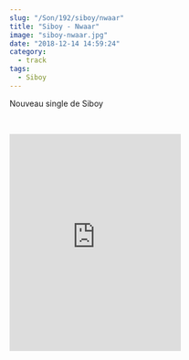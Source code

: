 ```yaml
--- 
slug: "/Son/192/siboy/nwaar"
title: "Siboy - Nwaar"
image: "siboy-nwaar.jpg"
date: "2018-12-14 14:59:24"
category:
  - track
tags:
  - Siboy
---
```

<p>Nouveau single de Siboy</p><br/><p><iframe src="https://open.spotify.com/embed/track/3O5qOeouIfDbFQ8xDGmpOs" width="300" height="380" frameborder="0" allowtransparency="true" allow="encrypted-media"></iframe></p>